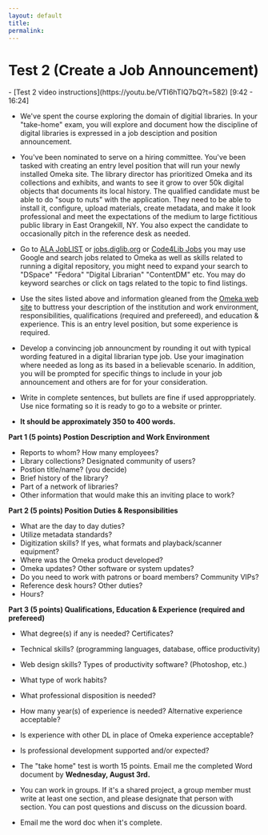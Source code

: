 ```yaml
---
layout: default
title: 
permalink:
---
```


<h1> Test 2 (Create a Job Announcement)</h1>
- [Test 2 video instructions](https://youtu.be/VTI6hTIQ7bQ?t=582) [9:42 - 16:24] 

- We've spent the course exploring the domain of digitial libraries. In your "take-home" exam, you will explore and document how the discipline of digital libraries is expressed in a job desciption and position announcement.

- You've been nominated to serve on a hiring committee. You've been tasked with creating an entry level position that will run your newly installed Omeka site. The library director has prioritized Omeka and its collections and exhibits, and wants to see it grow to over 50k digital objects that documents its local history. The qualified candidate must be able to do &quot;soup to nuts&quot; with the application. They need to be able to install it, configure, upload materials, create metadata, and make it look professional and meet the expectations of the medium to large fictitious public library in East Orangekill, NY. You also expect the candidate to occasionally pitch in the reference desk as needed. 

- Go to [ALA JobLIST](http://joblist.ala.org/) or [jobs.diglib.org](https://jobs.diglib.org/) or [Code4Lib Jobs](https://jobs.code4lib.org/) you may use Google and search jobs related to Omeka as well as skills related to running a digital repository, you might need to expand your search to &quot;DSpace&quot; &quot;Fedora&quot; &quot;Digital Librarian&quot; &quot;ContentDM&quot; etc. You may do keyword searches or click on tags related to the topic to find listings.

- Use the sites listed above and information gleaned from the [Omeka web site](https://omeka.org/) to buttress your description of the institution and work environment, responsibilities, qualifications (required and prefereed), and education &amp; experience. This is an entry level position, but some experience is required.

- Develop a convincing job announcment by rounding it out with typical wording featured in a digital librarian type job. Use your imagination where needed as long as its based in a believable scenario. In addition, you will be prompted for specific things to include in your job announcement and others are for for your consideration.

- Write in complete sentences, but bullets are fine if used approppriately. Use nice formating so it is ready to go to a website or printer. 

- **It should be approximately 350 to 400 words.**

**Part 1 (5 points) Postion Description and Work Environment**

- Reports to whom? How many employees? 
- Library collections? Designated community of users?
- Postion title/name? (you decide)
- Brief history of the library?
- Part of a network of libraries? 
- Other information that would make this an inviting place to work?

**Part 2 (5 points) Position Duties &amp; Responsibilities**

- What are the day to day duties?
- Utilize metadata standards?
- Digitization skills? If yes, what formats and playback/scanner equipment?
- Where was the Omeka product developed?
- Omeka updates? Other software or system updates?
- Do you need to work with patrons or board members? Community VIPs?
- Reference desk hours? Other duties?
- Hours?

**Part 3 (5 points) Qualifications, Education & Experience (required and prefereed)**

- What degree(s) if any is needed? Certificates?
- Technical skills? (programming languages, database, office productivity)
- Web design skills? Types of productivity software? (Photoshop, etc.)
- What type of work habits?
- What professional disposition is needed?
- How many year(s) of experience is needed? Alternative experience acceptable?
- Is experience with other DL in place of Omeka experience acceptable?
- Is professional development supported and/or expected?

- The "take home" test is worth 15 points. Email me the completed Word document by **Wednesday, August 3rd.** 
- You can work in groups. If it's a shared project, a group member must write at least one section, and please designate that person with section. You can post questions and discuss on the dicussion board.

- Email me the word doc when it's complete. 



